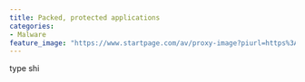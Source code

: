 ```yaml
---
title: Packed, protected applications
categories:
- Malware
feature_image: "https://www.startpage.com/av/proxy-image?piurl=https%3A%2F%2Ftse3.mm.bing.net%2Fth%3Fid%3DOIP.sJu-9jZ4ToFaKTn74_4ZkwHaGG%26pid%3DApi&sp=1747751358Tf1c2b76006494ae2024644437f50788652212f4c90f0824d576d36a53dea2059"
---
```


type shi
